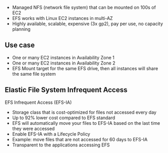 - Managed NFS (network file system) that can be mounted on 100s of EC2
- EFS works with Linux EC2 instances in multi-AZ
- Highly available, scalable, expensive (3x gp2), pay per use, no capacity planning


## Use case

- One or many EC2 instances in Availability Zone 1
- One or many EC2 instances in Availability Zone 2
- EFS Mount target for the same EFS drive, then all instances will share the same file system


## Elastic File System Infrequent Access

EFS Infrequent Access (EFS-IA)
- Storage class that is cost-optimized for files not accessed every day
- Up to 92% lower cost compared to EFS standard
- EFS will automatically move your files to EFS-IA based on the last time they were accessed
- Enable EFS-IA with a Lifecycle Policy
- Example: move files that are not accessed for 60 days to EFS-IA
- Transparent to the applications accessing EFS